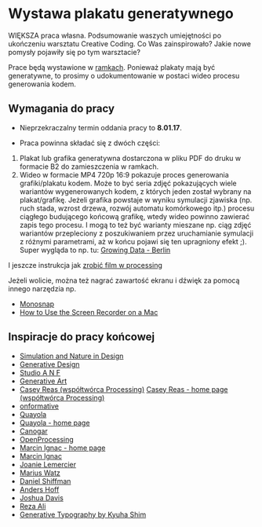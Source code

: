 # Wystawa plakatu generatywnego

WIĘKSZA praca własna. Podsumowanie waszych umiejętności po ukończeniu warsztatu Creative Coding. 
Co Was zainspirowało? Jakie nowe pomysły pojawiły się po tym warsztacie?

Prace będą wystawione w [ramkach](http://www.ikea.com/pl/pl/catalog/products/10151017/#/20151012). Ponieważ plakaty mają być generatywne, to prosimy o udokumentowanie w postaci wideo procesu generowania kodem.

## Wymagania do pracy
- Nieprzekraczalny termin oddania pracy to **8.01.17**.

- Praca powinna składać się z dwóch części:

1. Plakat lub grafika generatywna dostarczona w pliku PDF do druku w formacie B2 do zamieszczenia w ramkach.
2. Wideo w formacie MP4 720p 16:9 pokazuje proces generowania grafiki/plakatu kodem. Może to być seria zdjęć pokazujących wiele wariantów wygenerowanych kodem, z których jeden został wybrany na plakat/grafikę. Jeżeli grafika powstaje w wyniku symulacji zjawiska (np. ruch stada, wzrost drzewa, rozwój automatu komórkowego itp.) procesu ciągłego budującego końcową grafikę, wtedy wideo powinno zawierać zapis tego procesu. I mogą to też być warianty mieszane np. ciąg zdjęć wariantów przepleciony z poszukiwaniem przez uruchamianie symulacji z różnymi parametrami, aż w końcu pojawi się ten upragniony efekt ;). Super wygląda to np. tu: [Growing Data - Berlin](https://vimeo.com/17142501)

I jeszcze instrukcja jak [zrobić film w processing](https://youtu.be/G2hI9XL6oyk)

Jeżeli wolicie, można też nagrać zawartość ekranu i dźwięk za pomocą innego narzędzia np.

- [Monosnap](https://www.monosnap.com/)
- [How to Use the Screen Recorder on a Mac](http://osxdaily.com/2010/11/16/screen-recorder-mac/)

## Inspiracje do pracy końcowej
- [Simulation and Nature in Design](http://n-e-r-v-o-u-s.com/education/simulation/index.php)
- [Generative Design](http://www.generative-gestaltung.de/code)
- [Studio A N F](http://anf.nu)
- [Generative Art](https://youtu.be/cKzK88y3o1Q)
- [Casey Reas (współtwórca Processing)](http://www.bitforms.com/artists/reas)
[Casey Reas - home page (współtwórca Processing)](http://reas.com)
- [onformative](http://www.onformative.com/work/actelion-imagery-wizard/)
- [Quayola](http://www.bitforms.com/artists/quayola)
- [Quayola - home page](http://www.quayola.com)
- [Canogar](http://www.bitforms.com/artists/canogar)
- [OpenProcessing](https://www.openprocessing.org)
- [Marcin Ignac - home page](http://marcinignac.com)
- [Marcin Ignac](http://variable.io)
- [Joanie Lemercier](http://joanielemercier.com)
- [Marius Watz](http://mariuswatz.com)
- [Daniel Shiffman](http://shiffman.net)
- [Anders Hoff](http://inconvergent.net)
- [Joshua Davis](http://www.joshuadavis.com)
- [Reza Ali](http://www.syedrezaali.com)
- [Generative Typography by Kyuha Shim](https://vimeo.com/138371379)
